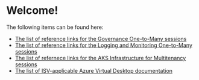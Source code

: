 # Welcome!

The following items can be found here:

* [The list of reference links for the Governance One-to-Many sessions](GovernanceReference)
* [The list of reference links for the Logging and Monitoring One-to-Many sessions](LoggingAndMonitoring)
* [The list of refernece links for the AKS Infrastructure for Multitenancy sessions](AKSReference.md)
* [The list of ISV-applicable Azure Virtual Desktop documentation](AVDList.md)


